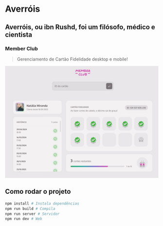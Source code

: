 # Averróis
## Averróis, ou ibn Rushd, foi um filósofo, médico e cientista 
### Member Club
> Gerenciamento de Cartão Fidelidade desktop e mobile!

![Member Club | Cartão de Fidelidade](./image/capa.jpg)

## Como rodar o projeto
```bash
npm install # Instala dependências
npm run build # Compila
npm run server # Servidor
npm run dev # Web
```
